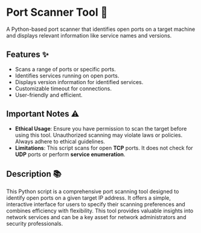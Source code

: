 # **Port Scanner Tool** 🔌

A Python-based port scanner that identifies open ports on a target machine and displays relevant information like service names and versions.

## **Features** ✨
- Scans a range of ports or specific ports.
- Identifies services running on open ports.
- Displays version information for identified services.
- Customizable timeout for connections.
- User-friendly and efficient.

## **Important Notes** ⚠️

- **Ethical Usage**: Ensure you have permission to scan the target before using this tool. Unauthorized scanning may violate laws or policies. Always adhere to ethical guidelines.
- **Limitations**: This script scans for open **TCP** ports. It does not check for **UDP** ports or perform **service enumeration**.

## **Description** 📚
This Python script is a comprehensive port scanning tool designed to identify open ports on a given target IP address. It offers a simple, interactive interface for users to specify their scanning preferences and combines efficiency with flexibility. This tool provides valuable insights into network services and can be a key asset for network administrators and security professionals.
